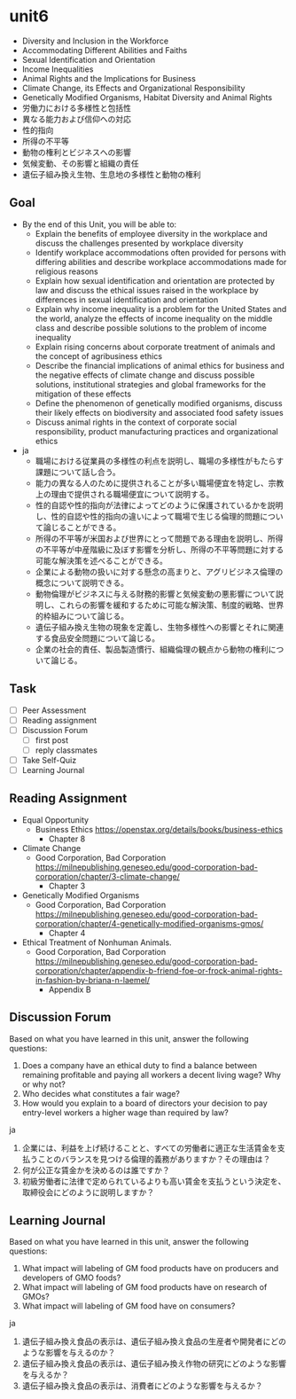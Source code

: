 # unit6

- Diversity and Inclusion in the Workforce
- Accommodating Different Abilities and Faiths
- Sexual Identification and Orientation
- Income Inequalities
- Animal Rights and the Implications for Business
- Climate Change, its Effects and Organizational Responsibility
- Genetically Modified Organisms, Habitat Diversity and Animal Rights
- 労働力における多様性と包括性
- 異なる能力および信仰への対応
- 性的指向
- 所得の不平等
- 動物の権利とビジネスへの影響
- 気候変動、その影響と組織の責任
- 遺伝子組み換え生物、生息地の多様性と動物の権利

## Goal

- By the end of this Unit, you will be able to:
  - Explain the benefits of employee diversity in the workplace and discuss the challenges presented by workplace diversity
  - Identify workplace accommodations often provided for persons with differing abilities and describe workplace accommodations made for religious reasons
  - Explain how sexual identification and orientation are protected by law and discuss the ethical issues raised in the workplace by differences in sexual identification and orientation
  - Explain why income inequality is a problem for the United States and the world, analyze the effects of income inequality on the middle class and describe possible solutions to the problem of income inequality
  - Explain rising concerns about corporate treatment of animals and the concept of agribusiness ethics
  - Describe the financial implications of animal ethics for business and the negative effects of climate change and discuss possible solutions, institutional strategies and global frameworks for the mitigation of these effects
  - Define the phenomenon of genetically modified organisms, discuss their likely effects on biodiversity and associated food safety issues
  - Discuss animal rights in the context of corporate social responsibility, product manufacturing practices and organizational ethics
- ja
  - 職場における従業員の多様性の利点を説明し、職場の多様性がもたらす課題について話し合う。
  - 能力の異なる人のために提供されることが多い職場便宜を特定し、宗教上の理由で提供される職場便宜について説明する。
  - 性的自認や性的指向が法律によってどのように保護されているかを説明し、性的自認や性的指向の違いによって職場で生じる倫理的問題について論じることができる。
  - 所得の不平等が米国および世界にとって問題である理由を説明し、所得の不平等が中産階級に及ぼす影響を分析し、所得の不平等問題に対する可能な解決策を述べることができる。
  - 企業による動物の扱いに対する懸念の高まりと、アグリビジネス倫理の概念について説明できる。
  - 動物倫理がビジネスに与える財務的影響と気候変動の悪影響について説明し、これらの影響を緩和するために可能な解決策、制度的戦略、世界的枠組みについて論じる。
  - 遺伝子組み換え生物の現象を定義し、生物多様性への影響とそれに関連する食品安全問題について論じる。
  - 企業の社会的責任、製品製造慣行、組織倫理の観点から動物の権利について論じる。

## Task

- [ ] Peer Assessment
- [ ] Reading assignment
- [ ] Discussion Forum
  - [ ] first post
  - [ ] reply classmates
- [ ] Take Self-Quiz
- [ ] Learning Journal

## Reading Assignment

- Equal Opportunity
  - Business Ethics <https://openstax.org/details/books/business-ethics>
    - Chapter 8
- Climate Change
  - Good Corporation, Bad Corporation <https://milnepublishing.geneseo.edu/good-corporation-bad-corporation/chapter/3-climate-change/>
    - Chapter 3
- Genetically Modified Organisms
  - Good Corporation, Bad Corporation <https://milnepublishing.geneseo.edu/good-corporation-bad-corporation/chapter/4-genetically-modified-organisms-gmos/>
    - Chapter 4
- Ethical Treatment of Nonhuman Animals.
  - Good Corporation, Bad Corporation <https://milnepublishing.geneseo.edu/good-corporation-bad-corporation/chapter/appendix-b-friend-foe-or-frock-animal-rights-in-fashion-by-briana-n-laemel/>
    - Appendix B

## Discussion Forum

Based on what you have learned in this unit, answer the following questions:

1. Does a company have an ethical duty to find a balance between remaining profitable and paying all workers a decent living wage? Why or why not?
2. Who decides what constitutes a fair wage?
3. How would you explain to a board of directors your decision to pay entry-level workers a higher wage than required by law?

ja

1. 企業には、利益を上げ続けることと、すべての労働者に適正な生活賃金を支払うことのバランスを見つける倫理的義務がありますか？その理由は？
2. 何が公正な賃金かを決めるのは誰ですか？
3. 初級労働者に法律で定められているよりも高い賃金を支払うという決定を、取締役会にどのように説明しますか？

## Learning Journal

Based on what you have learned in this unit, answer the following questions:

1. What impact will labeling of GM food products have on producers and developers of GMO foods?
2. What impact will labeling of GM food products have on research of GMOs?
3. What impact will labeling of GM food have on consumers?

ja

1. 遺伝子組み換え食品の表示は、遺伝子組み換え食品の生産者や開発者にどのような影響を与えるのか？
2. 遺伝子組み換え食品の表示は、遺伝子組み換え作物の研究にどのような影響を与えるか？
3. 遺伝子組み換え食品の表示は、消費者にどのような影響を与えるか？
